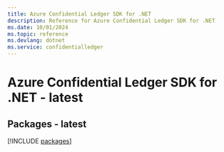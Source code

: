 ```yaml
---
title: Azure Confidential Ledger SDK for .NET
description: Reference for Azure Confidential Ledger SDK for .NET
ms.date: 10/01/2024
ms.topic: reference
ms.devlang: dotnet
ms.service: confidentialledger
---
```

# Azure Confidential Ledger SDK for .NET - latest
## Packages - latest
[!INCLUDE [packages](confidential-ledger-index.md)]